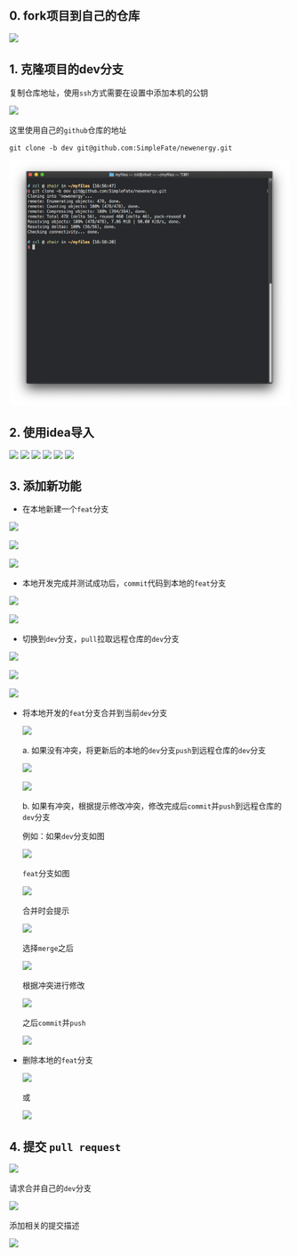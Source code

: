 
## 0. fork项目到自己的仓库

![](imgs/fork.png)

## 1. 克隆项目的dev分支  

复制仓库地址，使用`ssh`方式需要在设置中添加本机的公钥 
 
![](imgs/clone.png)

这里使用自己的`github`仓库的地址
```
git clone -b dev git@github.com:SimpleFate/newenergy.git
```
![](imgs/gitssh2.png)

## 2. 使用idea导入  
![](imgs/import0.png)
![](imgs/import1.png)
![](imgs/import2.png)
![](imgs/import3.png)
![](imgs/import4.png)
![](imgs/import5.png)

## 3. 添加新功能
- 在本地新建一个`feat`分支 

![](imgs/p0.png)  

![](imgs/p1.png)

![](imgs/p2.png)

- 本地开发完成并测试成功后，`commit`代码到本地的`feat`分支 

![](imgs/p3.png)

![](imgs/p4.png)

- 切换到`dev`分支，`pull`拉取远程仓库的`dev`分支

![](imgs/p5.png)

![](imgs/p6.png)

![](imgs/p7.png)


- 将本地开发的`feat`分支合并到当前`dev`分支

    ![](imgs/p8.png)

    a. 如果没有冲突，将更新后的本地的`dev`分支`push`到远程仓库的`dev`分支

    ![](imgs/p9.png)

    ![](imgs/p10.png)

    b. 如果有冲突，根据提示修改冲突，修改完成后`commit`并`push`到远程仓库的`dev`分支
    
    例如：如果`dev`分支如图  

    ![](imgs/conflict0.png)

    `feat`分支如图  

    ![](imgs/conflict1.png)

    合并时会提示  

    ![](imgs/conflict2.png)

    选择`merge`之后  

    ![](imgs/conflict3.png)

    根据冲突进行修改  

    ![](imgs/conflict4.png)

    之后`commit`并`push`  

    ![](imgs/conflict5.png)






- 删除本地的`feat`分支
    
    ![](imgs/p11-1.png)

    或

    ![](imgs/p11-2.png)
    
## 4. 提交 `pull request`

![](imgs/pullrequest0.png)

请求合并自己的`dev`分支

![](imgs/pullrequest1.png)

添加相关的提交描述

![](imgs/pullrequest2.png)





